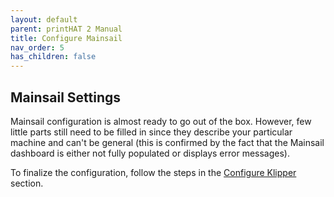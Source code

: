 ```yaml
---
layout: default
parent: printHAT 2 Manual
title: Configure Mainsail
nav_order: 5
has_children: false
---
```


## Mainsail Settings
Mainsail configuration is almost ready to go out of the box. However, few little parts still need to be filled in since they describe your particular machine and can't be general (this is confirmed by the fact that the Mainsail dashboard is either not fully populated or displays error messages).  

To finalize the configuration, follow the steps in the [Configure Klipper](klipper) section.
